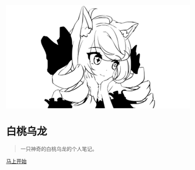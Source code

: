 <!-- _coverpage.md -->

![logo](_media/coverlogo.svg ':size=300*300')

# 白桃乌龙 

> 一只神奇的白桃乌龙的个人笔记。



[马上开始](/README.md)